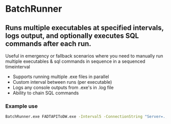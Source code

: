 # BatchRunner
## Runs multiple executables at specified intervals, logs output, and optionally executes SQL commands after each run.
Useful in emergency or fallback scenarios where you need to manually run multiple executables & sql commands in sequence in a sequenced timeinterval

- Supports running multiple .exe files in parallel
- Custom interval between runs (per executable)
- Logs any console outputs from .exe's in .log file
- Ability to chain SQL commands

### Example use

```bash
BatchRunner.exe FADTAPIToDW.exe -Interval5 -ConnectionString "Server=.;Database=Test;Trusted_Connection=True;" -RunSqlCommand "DELETE * FROM dbo.FADT" -RunSqlCommand "EXEC dbo.initFADT"
